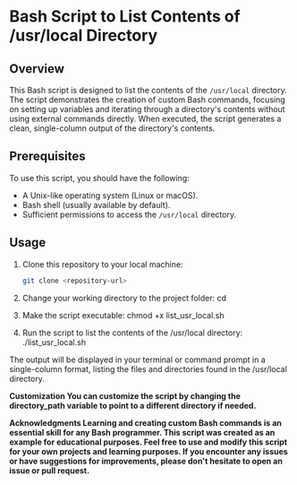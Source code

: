 # Bash Script to List Contents of /usr/local Directory

## Overview
This Bash script is designed to list the contents of the `/usr/local` directory. The script demonstrates the creation of custom Bash commands, focusing on setting up variables and iterating through a directory's contents without using external commands directly. When executed, the script generates a clean, single-column output of the directory's contents.

## Prerequisites
To use this script, you should have the following:

- A Unix-like operating system (Linux or macOS).
- Bash shell (usually available by default).
- Sufficient permissions to access the `/usr/local` directory.

## Usage
1. Clone this repository to your local machine:

   ```bash
   git clone <repository-url>

1. Change your working directory to the project folder:
cd <project-folder>
2. Make the script executable:
chmod +x list_usr_local.sh
3. Run the script to list the contents of the /usr/local directory:
./list_usr_local.sh

The output will be displayed in your terminal or command prompt in a single-column format, listing the files and directories found in the /usr/local directory.

<b>Customization<b>
You can customize the script by changing the directory_path variable to point to a different directory if needed.

<b>Acknowledgments<b>
Learning and creating custom Bash commands is an essential skill for any Bash programmer.
This script was created as an example for educational purposes.
Feel free to use and modify this script for your own projects and learning purposes. If you encounter any issues or have suggestions for improvements, please don't hesitate to open an issue or pull request.

